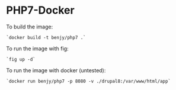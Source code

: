 # PHP7-Docker

To build the image:

    `docker build -t benjy/php7 .`
    
To run the image with fig:

    `fig up -d`
    
To run the image with docker (untested):

    `docker run benjy/php7 -p 8080 -v ./drupal8:/var/www/html/app`
